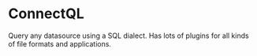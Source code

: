 # ConnectQL
Query any datasource using a SQL dialect. Has lots of plugins for all kinds of file formats and applications.
